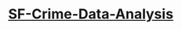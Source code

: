 # [SF-Crime-Data-Analysis](https://github.com/bahman7891/SF-Crime-Data-Analysis/blob/master/SF_Crime_Data%20(1).html)
